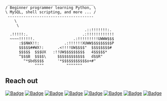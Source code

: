 ```
 ______________________________________
/ Beginner programmer learning Python, \
\ MySQL, shell scripting, and more ... /
 --------------------------------------
    \
     \
                                   .::!!!!!!!:.
  .!!!!!:.                        .:!!!!!!!!!!!!
  ~~~~!!!!!!.                 .:!!!!!!!!!UWWW$$$ 
      :$$NWX!!:           .:!!!!!!XUWW$$$$$$$$$P 
      $$$$$##WX!:      .<!!!!UW$$$$"  $$$$$$$$# 
      $$$$$  $$$UX   :!!UW$$$$$$$$$   4$$$$$* 
      ^$$$B  $$$$\     $$$$$$$$$$$$   d$$R" 
        "*$bd$$$$      '*$$$$$$$$$$$o+#" 
             """"          """"""" 
```
## Reach out
<a href="https://january1073.github.io" target="_blank"><img src="https://img.shields.io/badge/Portfolio-magenta?style=for-the-badge" alt="Badge"></a>
<a href="https://x.com/january1073" target="_blank"><img src="https://img.shields.io/badge/X.com-grey?style=for-the-badge" alt="Badge"></a>
<a href="https://infosec.exchange/@january1073" target="_blank"><img src="https://img.shields.io/badge/Mastodon-grey?style=for-the-badge" alt="Badge"></a>
<a href="https://medium.com/@january1073" target="_blank"><img src="https://img.shields.io/badge/Medium-grey?style=for-the-badge" alt="Badge"></a>
<a href="https://github.com/january1073" target="_blank"><img src="https://img.shields.io/badge/GitHub-grey?style=for-the-badge" alt="Badge"></a>
<a href="https://www.linkedin.com/in/fongern" target="_blank"><img src="https://img.shields.io/badge/LinkedIn-grey?style=for-the-badge" alt="Badge"></a>
<a href="https://tryhackme.com/p/january1073"><img src="https://img.shields.io/badge/TryHackMe-grey?style=for-the-badge" alt="Badge"></a>
<a href="mailto:january1073@proton.me" target="_blank"><img src="https://img.shields.io/badge/Email-black?style=for-the-badge" alt="Badge"></a>
